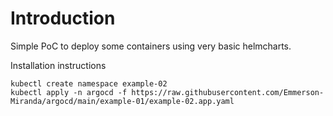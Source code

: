 # Introduction
Simple PoC to deploy some containers using very basic helmcharts.

Installation instructions

```
kubectl create namespace example-02
kubectl apply -n argocd -f https://raw.githubusercontent.com/Emmerson-Miranda/argocd/main/example-01/example-02.app.yaml
```